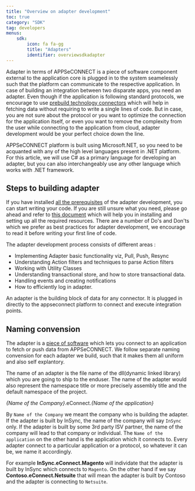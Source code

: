 ```yaml
---
title: "Overview on adapter development"
toc: true
category: "SDK"
tag: developers
menus:
    sdk: 
        icon: fa fa-gg
        title: "Adapters"
        identifier: overviewsdkadapter            
---
```

Adapter in terms of APPSeCONNECT is a piece of software component external to the application core is plugged in to the system seamelessly such that the
 platform can communicate to the respective application. In case of building an integration between two disparate apps, you need an adapter. Even though if the 
application is following standard protocols, we encourage to use [prebuild technology connectors]() which will help in fetching data without requiring to write 
a single lines of code. But in case, you are not sure about the protocol or you want to optimize the connection for the application itself, or even you 
want to remove the complexity from the user while connecting to the application from cloud, adapter development would be your perfect choice down the line. 

APPSeCONNECT platform is built using Microsoft.NET, so you need to be acquanted with any of the high level languages present in .NET platform. For this article,
we will use C# as a primary language for developing an adapter, but you can also interchangeably use any other language which works with .NET framework.

## Steps to building adapter

If you have installed [all the prerequisites]() of the adapter development, you can start writing your code. If you are still unsure what you need, please go ahead
and refer to [this document]() which will help you in installing and setting up all the required resources. There are a number of Do's and Don'ts which we prefer as 
best practices for adapter development, we encourage to read it before writing your first line of code. 

The adapter development process consists of different areas : 

- Implementing Adapter basic functionality viz, Pull, Push, Resync
- Understanding Action filters and techniques to parse Action filters
- Working with Utility Classes
- Understanding transactional store, and how to store transactional data.
- Handling events and creating notifications
- How to efficiently log in adapter. 

An adapter is the building block of data for any connector. It is plugged in directly to the appseconnect platform to connect and execute integration points. 

## Naming convension

The adapter is a [piece of software](http://isdn.appseconnect.com) which lets you connect to an application to fetch or push data from APPSeCONNECT. We follow separate 
naming convension for each adapter we build, such that it makes them all uniform and also self explantory. 

The name of an adapter is the file name of the dll(dynamic linked library) which you are going to ship to the enduser. The name of the adapter would also represent 
the namespace title or more precisely assembly title and the default namespace of the project. 

*{Name of the Company}*.eConnect.*{Name of the application}*

By `Name of the Company` we meant the company who is building the adapter. If the adapter is built by InSync, the name of the company will say `InSync` only. If the 
adapter is built by some 3rd party ISV partner, the name of the company will lead to that company or individual. The `Name of the application` on the other hand
is the application which it connects to. Every adapter connect to a particular application or a protocol, so whatever it can be, we name it accordingly. 

For example **InSync.eConnect.Magento** will individate that the adapter is built by InSync which connects to `Magento`. On the other hand if we say 
**Contoso.eConnect.Netsuite** that will mean the adapter is built by Contoso and the adapter is connecting to `Netsuite`. 


